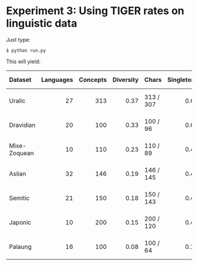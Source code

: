 # Experiment 3: Using TIGER rates on linguistic data

Just type:
```
$ python run.py
```

This will yield:

| Dataset      |   Languages |   Concepts |   Diversity | Chars     |   Singletons |   Invariants | TIGER       | C-TIGER     | Delta       |
|:-------------|------------:|-----------:|------------:|:----------|-------------:|-------------:|:------------|:------------|:------------|
| Uralic       |          27 |        313 |        0.37 | 313 / 307 |         0.64 |         0.00 | 0.68 ± 0.13 | 0.30 ± 0.20 | 0.17 ± 0.03 |
| Dravidian    |          20 |        100 |        0.33 | 100 / 96  |         0.64 |         0.00 | 0.65 ± 0.10 | 0.20 ± 0.17 | 0.30 ± 0.04 |
| Mixe-Zoquean |          10 |        110 |        0.23 | 110 / 89  |         0.41 |         0.06 | 0.55 ± 0.24 | 0.28 ± 0.16 | 0.18 ± 0.03 |
| Aslian       |          32 |        146 |        0.19 | 146 / 145 |         0.40 |         0.00 | 0.55 ± 0.10 | 0.20 ± 0.15 | 0.24 ± 0.02 |
| Semitic      |          21 |        150 |        0.18 | 150 / 143 |         0.47 |         0.01 | 0.58 ± 0.13 | 0.21 ± 0.21 | 0.26 ± 0.03 |
| Japonic      |          10 |        200 |        0.15 | 200 / 120 |         0.40 |         0.17 | 0.60 ± 0.32 | 0.26 ± 0.17 | 0.27 ± 0.07 |
| Palaung      |          16 |        100 |        0.08 | 100 / 64  |         0.16 |         0.15 | 0.53 ± 0.34 | 0.28 ± 0.16 | 0.20 ± 0.02 |

